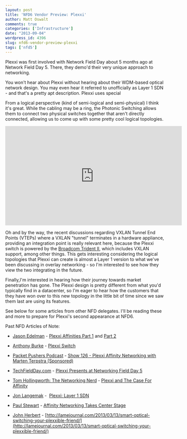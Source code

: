 ```yaml
---
layout: post
title: 'NFD6 Vendor Preview: Plexxi'
author: Matt Oswalt
comments: true
categories: ['Infrastructure']
date: "2013-09-04"
wordpress_id: 4396
slug: nfd6-vendor-preview-plexxi
tags: ['nfd5']
---
```



Plexxi was first involved with Network Field Day about 5 months ago at Network Field Day 5. There, they demo'd their very unique approach to networking.

You won't hear about Plexxi without hearing about their WDM-based optical network design. You may even hear it referred to unofficially as Layer 1 SDN - and that's a pretty apt description. Plexxi uses special

From a logical perspective (kind of semi-logical and semi-physical) I think it's great. While the cabling may be a ring, the Photonic Switching allows them to connect two physical switches together that aren't directly connected, allowing us to come up with some pretty cool logical topologies.

<div style="text-align: center"><iframe width="560" height="315" src="http://www.youtube.com/embed/HUA7hp6A9Fo" frameborder="0" allowfullscreen></iframe></div>

Oh and by the way, the recent discussions regarding VXLAN Tunnel End Points (VTEPs) where a VXLAN "tunnel" terminates in a hardware appliance, providing an integration point is really relevant here, because the Plexxi switch is powered by the [Broadcom Trident II](http://www.broadcom.com/products/Switching/Data-Center/BCM56850-Series), which includes VXLAN support, among other things. This gets interesting considering the logical topologies that Plexxi can create is almost a Layer 1 version to what we've been discussing in overlay networking - so I'm interested to see how they view the two integrating in the future.

Finally,I'm interested in hearing how their journey towards market penetration has gone. The Plexxi design is pretty different from what you'd typically find in a datacenter, so I'm eager to hear how the customers that they have won over to this new topology in the little bit of time since we saw them last are using its features.

See below for some articles from other NFD delegates. I'll be reading these and more to prepare for Plexxi's second appearance at NFD6.

Past NFD Articles of Note:
	
  * [Jason Edelman](https://twitter.com/jedelman8) - [Plexxi Affinities Part 1](http://www.jedelman.com/1/post/2013/08/plexxi-affinities-part-1.html) and [Part 2](http://www.jedelman.com/1/post/2013/08/plexxi-affinities-part-2.html)
	
  * [Anthony Burke](https://twitter.com/pandom_) - [Plexxi Switch](http://blog.ciscoinferno.net/plexxi-switch)
	
  * [Packet Pushers Podcast](https://twitter.com/packetpushers) - [Show 126 - Plexxi Affinity Networking with Marten Terpstra (Sponsored)](http://packetpushers.net/show-126-plexxi-affinity-networking-with-marten-terpstra-sponsored/)
	
  * [TechFieldDay.com](https://twitter.com/techfieldday) - [Plexxi Presents at Networking Field Day 5](http://techfieldday.com/appearance/plexxi-presents-at-networking-field-day-5/)

  * [Tom Hollingworth: The Networking Nerd](https://twitter.com/networkingnerd) - [Plexxi and The Case For Affinity](http://networkingnerd.net/2013/04/08/plexxi-and-the-case-for-affinity/)
	
  * [Jon Langemak](https://twitter.com/blinken_lichten) -  [Plexxi: Layer 1 SDN](http://www.dasblinkenlichten.com/plexxi-layer-1-sdn/)
	
  * [Paul Stewart](https://twitter.com/packetu) - [Affinity Networking Takes Center Stage](http://www.packetu.com/2013/04/09/affinity-networking-takes-center-stage/)

  * [John Herbert](https://twitter.com/mrtugs) - [http://lamejournal.com/2013/03/13/smart-optical-switching-your-plexxible-friend/](http://lamejournal.com/2013/03/13/smart-optical-switching-your-plexxible-friend/)
